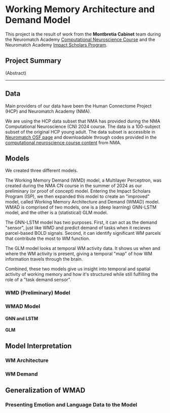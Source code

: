 # Working Memory Architecture and Demand Model
This project is the result of work from the **Montbretia Cabinet** team during the Neuromatch Academy [Computational Neuroscience Course](https://compneuro.neuromatch.io/) and the Neuromatch Academy [Impact Scholars Program](https://impact-scholars.neuromatch.io/).

## Project Summary
(Abstract)

---

## Data
Main providers of our data have been the Human Connectome Project (HCP) and Neuromatch Academy (NMA).

We are using the HCP data subset that NMA has provided during the NMA Computational Neuroscience (CN) 2024 course. The data is a 100-subject subset of the original HCP young adult. The data subset is accessible in [Neuromatch OSF page](https://osf.io/hygbm/) and downloadable through codes provided in the [computational neuroscience course content](https://compneuro.neuromatch.io/projects/fMRI/README.html#:~:text=HCP%20task%20datasets,Murray%2C%20Saad%20Jbabdi) from NMA.
## Models
We created three different models.

The Working Memory Demand (WMD) model, a Multilayer Perceptron, was created during the NMA CN course in the summer of 2024 as our preliminary (or proof of concept) model. Entering the Impact Scholars Program (ISP), we then expanded this model to create an "improved" model, called Working Memory Architecture and Demand (WMAD) model. WMAD is comprised of two models, one is a (deep learning) GNN-LSTM model, and the other is a (statistical) GLM model.

The GNN-LSTM model has two purposes. First, it can act as the demand "sensor", just like WMD and predict demand of tasks when it recieves parcel-based BOLD signals. Second, it can identify significant WM parcels that contribute the most to WM function.

The GLM model looks at temporal WM activity data. It shows us when and where the WM activity is present, giving a temporal "map" of how WM information travels through the brain.

Combined, these two models give us insight into temporal and spatial activity of working memory and how it's structured while still fulfilling the role of a "task demand sensor".
### WMD (Preliminary) Model
### WMAD Model
#### GNN and LSTM
#### GLM
## Model Interpretation
### WM Architecture
### WM Demand
## Generalization of WMAD
### Presenting Emotion and Language Data to the Model

